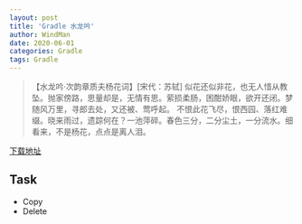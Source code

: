 ```yaml
---
layout: post
title: 'Gradle 水龙吟'
author: WindMan
date: 2020-06-01
categories: Gradle 
tags: Gradle 
---
```

> 【水龙吟·次韵章质夫杨花词】[宋代：苏轼]
似花还似非花，也无人惜从教坠。抛家傍路，思量却是，无情有思。萦损柔肠，困酣娇眼，欲开还闭。梦随风万里，寻郎去处，又还被、莺呼起。
不恨此花飞尽，恨西园、落红难缀。晓来雨过，遗踪何在？一池萍碎。春色三分，二分尘土，一分流水。细看来，不是杨花，点点是离人泪。

[下载地址](https://services.gradle.org/)
## Task
+ Copy
+ Delete













